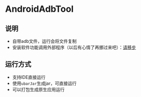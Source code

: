 # AndroidAdbTool

## 说明
* 自带adb文件，运行会将文件复制
* 安装软件功能调用外部程序（以后有心情了再挪过来吧）：[请移步](https://github.com/encyclist/ApkInstaller)

## 运行方式
* 支持IDE直接运行
* 使用`ubarJar`生成jar，可直接运行
* 可以打包生成原生应用运行